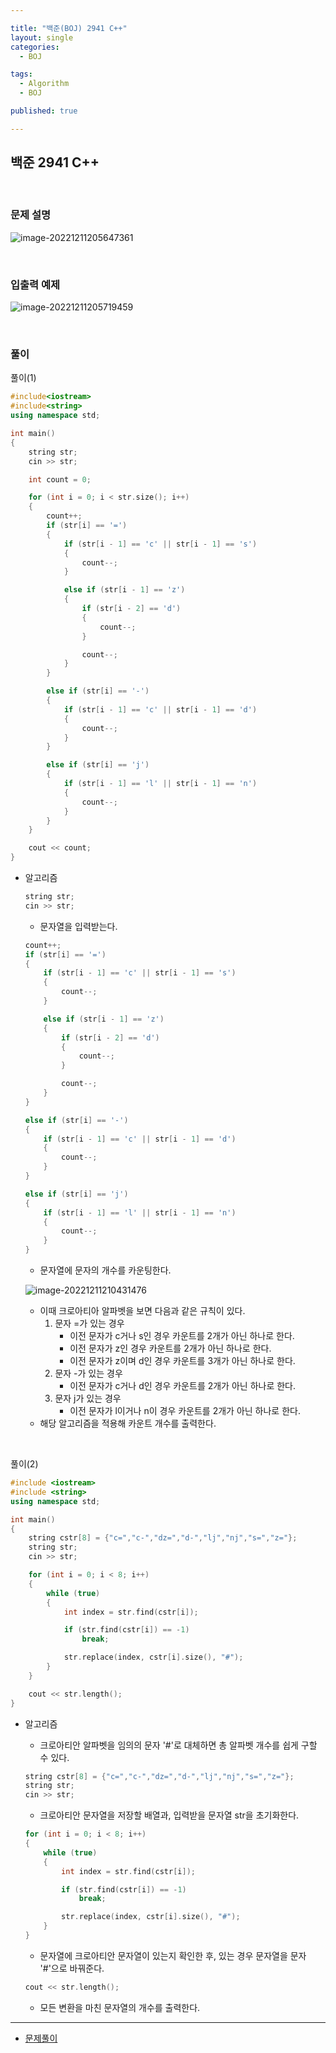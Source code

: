 ```yaml
---

title: "백준(BOJ) 2941 C++"
layout: single
categories:
  - BOJ

tags:
  - Algorithm
  - BOJ

published: true

---
```


## 백준 2941 C++

<br>

### 문제 설명

![image-20221211205647361](/assets/images/2022-12-11-BOJ2941/image-20221211205647361.png)

<br>

### 입출력 예제

![image-20221211205719459](/assets/images/2022-12-11-BOJ2941/image-20221211205719459.png)

<br>

### 풀이

풀이(1) 

```cpp
#include<iostream>
#include<string>
using namespace std;

int main()
{
	string str;
	cin >> str;

	int count = 0;

	for (int i = 0; i < str.size(); i++)
	{
		count++;
		if (str[i] == '=')
		{
			if (str[i - 1] == 'c' || str[i - 1] == 's')
			{
				count--;
			}

			else if (str[i - 1] == 'z')
			{
				if (str[i - 2] == 'd')
				{
					count--;
				}

				count--;
			}
		}

		else if (str[i] == '-')
		{
			if (str[i - 1] == 'c' || str[i - 1] == 'd')
			{
				count--;
			}
		}

		else if (str[i] == 'j')
		{
			if (str[i - 1] == 'l' || str[i - 1] == 'n')
			{
				count--;
			}
		}
	}

	cout << count;
}
```

- 알고리즘

  ```cpp
  string str;
  cin >> str;
  ```

  - 문자열을 입력받는다.

  ```cpp
  count++;
  if (str[i] == '=')
  {
      if (str[i - 1] == 'c' || str[i - 1] == 's')
      {
          count--;
      }
  
      else if (str[i - 1] == 'z')
      {
          if (str[i - 2] == 'd')
          {
              count--;
          }
  
          count--;
      }
  }
  
  else if (str[i] == '-')
  {
      if (str[i - 1] == 'c' || str[i - 1] == 'd')
      {
          count--;
      }
  }
  
  else if (str[i] == 'j')
  {
      if (str[i - 1] == 'l' || str[i - 1] == 'n')
      {
          count--;
      }
  }
  ```
  
  - 문자열에 문자의 개수를 카운팅한다.
  
  ![image-20221211210431476](/assets/images/2022-12-11-BOJ2941/image-20221211210431476.png)
  
  - 이때 크로아티아 알파벳을 보면 다음과 같은 규칙이 있다.
    1. 문자 =가 있는 경우
       - 이전 문자가 c거나 s인 경우 카운트를 2개가 아닌 하나로 한다.
       - 이전 문자가 z인 경우 카운트를 2개가 아닌 하나로 한다.
       - 이전 문자가 z이며 d인 경우 카운트를 3개가 아닌 하나로 한다.
    2. 문자 -가 있는 경우
       - 이전 문자가 c거나 d인 경우 카운트를 2개가 아닌 하나로 한다.
    3. 문자 j가 있는 경우
       - 이전 문자가 l이거나 n이 경우 카운트를 2개가 아닌 하나로 한다.
  - 해당 알고리즘을 적용해 카운트 개수를 출력한다.

<br>

풀이(2)

```cpp
#include <iostream>
#include <string>
using namespace std;

int main()
{
	string cstr[8] = {"c=","c-","dz=","d-","lj","nj","s=","z="};
	string str;
	cin >> str;

	for (int i = 0; i < 8; i++)
	{
		while (true)
		{
			int index = str.find(cstr[i]);

			if (str.find(cstr[i]) == -1)
				break;

			str.replace(index, cstr[i].size(), "#");
		}
	}

	cout << str.length();
}
```

- 알고리즘

  - 크로아티안 알파벳을 임의의 문자 '#'로 대체하면 총 알파벳 개수를 쉽게 구할 수 있다.

  ```cpp
  string cstr[8] = {"c=","c-","dz=","d-","lj","nj","s=","z="};
  string str;
  cin >> str;
  ```

  - 크로아티안 문자열을 저장할 배열과, 입력받을 문자열 str을 초기화한다.

  ```cpp
  for (int i = 0; i < 8; i++)
  {
      while (true)
      {
          int index = str.find(cstr[i]);
  
          if (str.find(cstr[i]) == -1)
              break;
  
          str.replace(index, cstr[i].size(), "#");
      }
  }
  ```

  - 문자열에 크로아티안 문자열이 있는지 확인한 후, 있는 경우 문자열을 문자 '#'으로 바꿔준다.

  ```cpp
  cout << str.length();
  ```

  - 모든 변환을 마친 문자열의 개수를 출력한다.


---

- [문제풀이](https://www.acmicpc.net/user/malove8466)

